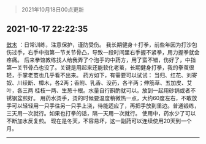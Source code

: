 > 2021年10月18日00点更新
<link rel="stylesheet" href="https://cdn.jsdelivr.net/gh/taotie6/sampleJSON@main/css/photo_show.css">
<meta name="referrer" content="no-referrer" />


 ## 2021-10-17 22:22:35 

 [㪚木](https://www.coolapk.com/feed/30758950?shareKey=MjI2ZGVmMzNhZGJlNjE2YzQ4ZGE~) ：日常训练，注意保护，谨防受伤。
我长期健身＋打拳，前些年因为打沙包伤过手，右手中指第一节关节骨凸，导致一段时间里右手握不紧拳，用力握拳就会疼痛。
后来拳馆教练找人给我弄了个泡手的中药方，用了蛮不错，伤好了，中指第一关节骨凸也没了。关键是用起来还能软化老茧，长期健身打拳<!--break-->，我的拳茧很轻，手掌老茧也几乎看不出来。
药方如下，有需要可以试试：
当归、红花、刘寄奴、川续断、樟木，各2两；香附、乳香、没药，各半两；伸筋草、五加皮、艾叶，各三两
桂枝一两、生葱十根。水量自行斟酌就可以。放到一起用砂锅或者不锈钢盆煎好。
用药水烫手，烫的时候要温度稍微热一点，大约60度左右，不敢放手可以轻轻用一只手往另一只手上浇，待能适应了，再把手放到里边。普通锻练，三天用一次就行。如果也打拳的话，隔一天用一次就行。
使用中，药水少了可以不断加水反复煎。
现在是冬天，不容易坏，这一副药可以连续使用20天到一个月。 

<div class="album">
</div>

 ------- 


